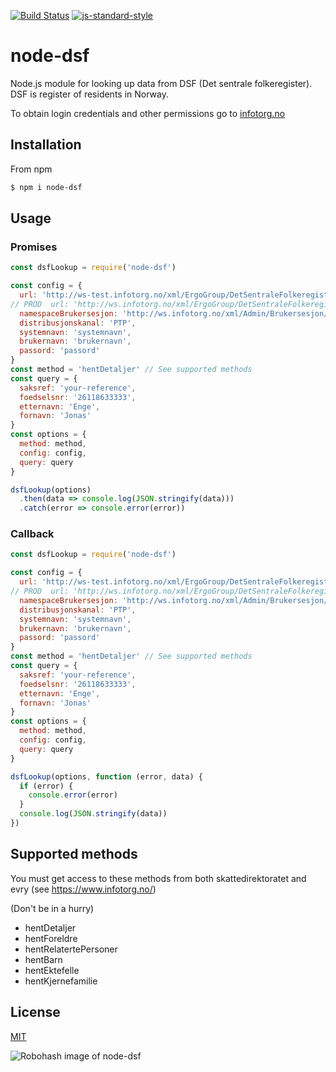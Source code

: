 [![Build Status](https://travis-ci.org/telemark/node-dsf.svg?branch=master)](https://travis-ci.org/telemark/node-dsf)
[![js-standard-style](https://img.shields.io/badge/code%20style-standard-brightgreen.svg?style=flat)](https://github.com/feross/standard)

# node-dsf

Node.js module for looking up data from DSF (Det sentrale folkeregister).
DSF is register of residents in Norway.

To obtain login credentials and other permissions go to [infotorg.no](https://www.infotorg.no)

## Installation
From npm

```bash
$ npm i node-dsf
```

## Usage

### Promises
```JavaScript
const dsfLookup = require('node-dsf')

const config = {
  url: 'http://ws-test.infotorg.no/xml/ErgoGroup/DetSentraleFolkeregister1_4/2015-08-10/DetSentraleFolkeregister1_4.wsdl',
// PROD  url: 'http://ws.infotorg.no/xml/ErgoGroup/DetSentraleFolkeregister1_4/2015-08-10/DetSentraleFolkeregister1_4.wsdl',
  namespaceBrukersesjon: 'http://ws.infotorg.no/xml/Admin/Brukersesjon/2006-07-07/Brukersesjon.xsd',
  distribusjonskanal: 'PTP',
  systemnavn: 'systemnavn',
  brukernavn: 'brukernavn',
  passord: 'passord'
}
const method = 'hentDetaljer' // See supported methods
const query = {
  saksref: 'your-reference',
  foedselsnr: '26118633333',
  etternavn: 'Enge',
  fornavn: 'Jonas'
}
const options = {
  method: method,
  config: config,
  query: query
}

dsfLookup(options)
  .then(data => console.log(JSON.stringify(data)))
  .catch(error => console.error(error))
```

### Callback
```JavaScript
const dsfLookup = require('node-dsf')

const config = {
  url: 'http://ws-test.infotorg.no/xml/ErgoGroup/DetSentraleFolkeregister1_4/2015-08-10/DetSentraleFolkeregister1_4.wsdl',
// PROD  url: 'http://ws.infotorg.no/xml/ErgoGroup/DetSentraleFolkeregister1_4/2015-08-10/DetSentraleFolkeregister1_4.wsdl',
  namespaceBrukersesjon: 'http://ws.infotorg.no/xml/Admin/Brukersesjon/2006-07-07/Brukersesjon.xsd',
  distribusjonskanal: 'PTP',
  systemnavn: 'systemnavn',
  brukernavn: 'brukernavn',
  passord: 'passord'
}
const method = 'hentDetaljer' // See supported methods
const query = {
  saksref: 'your-reference',
  foedselsnr: '26118633333',
  etternavn: 'Enge',
  fornavn: 'Jonas'
}
const options = {
  method: method,
  config: config,
  query: query
}

dsfLookup(options, function (error, data) {
  if (error) {
    console.error(error)
  }
  console.log(JSON.stringify(data))
})
```

## Supported methods

You must get access to these methods from both skattedirektoratet and evry (see https://www.infotorg.no/)

(Don't be in a hurry)

* hentDetaljer
* hentForeldre
* hentRelatertePersoner
* hentBarn
* hentEktefelle
* hentKjernefamilie

## License

[MIT](LICENSE)

![Robohash image of node-dsf](https://robots.kebabstudios.party/node-dsf.png "Robohash image of node-dsf")
